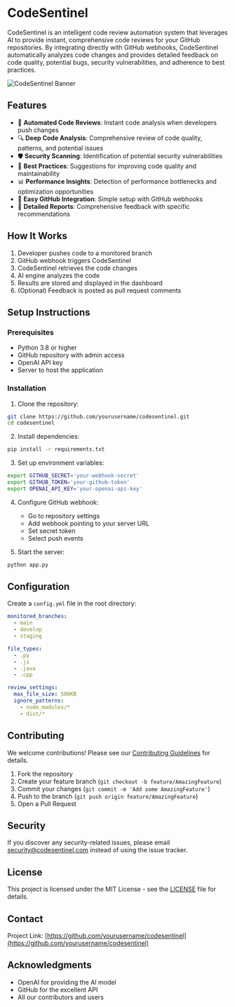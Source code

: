 # CodeSentinel

CodeSentinel is an intelligent code review automation system that leverages AI to provide instant, comprehensive code reviews for your GitHub repositories. By integrating directly with GitHub webhooks, CodeSentinel automatically analyzes code changes and provides detailed feedback on code quality, potential bugs, security vulnerabilities, and adherence to best practices.

![CodeSentinel Banner](https://via.placeholder.com/800x200?text=CodeSentinel)

## Features

- 🔄 **Automated Code Reviews**: Instant code analysis when developers push changes
- 🔍 **Deep Code Analysis**: Comprehensive review of code quality, patterns, and potential issues
- 🛡️ **Security Scanning**: Identification of potential security vulnerabilities
- 🎯 **Best Practices**: Suggestions for improving code quality and maintainability
- 📊 **Performance Insights**: Detection of performance bottlenecks and optimization opportunities
- 🔌 **Easy GitHub Integration**: Simple setup with GitHub webhooks
- 📝 **Detailed Reports**: Comprehensive feedback with specific recommendations

## How It Works

1. Developer pushes code to a monitored branch
2. GitHub webhook triggers CodeSentinel
3. CodeSentinel retrieves the code changes
4. AI engine analyzes the code
5. Results are stored and displayed in the dashboard
6. (Optional) Feedback is posted as pull request comments

## Setup Instructions

### Prerequisites

- Python 3.8 or higher
- GitHub repository with admin access
- OpenAI API key
- Server to host the application

### Installation

1. Clone the repository:

```bash
git clone https://github.com/yourusername/codesentinel.git
cd codesentinel
```

2. Install dependencies:

```bash
pip install -r requirements.txt
```

3. Set up environment variables:

```bash
export GITHUB_SECRET='your-webhook-secret'
export GITHUB_TOKEN='your-github-token'
export OPENAI_API_KEY='your-openai-api-key'
```

4. Configure GitHub webhook:

   - Go to repository settings
   - Add webhook pointing to your server URL
   - Set secret token
   - Select push events

5. Start the server:

```bash
python app.py
```

## Configuration

Create a `config.yml` file in the root directory:

```yaml
monitored_branches:
  - main
  - develop
  - staging

file_types:
  - .py
  - .js
  - .java
  - .cpp

review_settings:
  max_file_size: 500KB
  ignore_patterns:
    - node_modules/*
    - dist/*
```

## Contributing

We welcome contributions! Please see our [Contributing Guidelines](CONTRIBUTING.md) for details.

1. Fork the repository
2. Create your feature branch (`git checkout -b feature/AmazingFeature`)
3. Commit your changes (`git commit -m 'Add some AmazingFeature'`)
4. Push to the branch (`git push origin feature/AmazingFeature`)
5. Open a Pull Request

## Security

If you discover any security-related issues, please email security@codesentinel.com instead of using the issue tracker.

## License

This project is licensed under the MIT License - see the [LICENSE](LICENSE) file for details.

## Contact

Project Link: [https://github.com/yourusername/codesentinel](https://github.com/yourusername/codesentinel)

## Acknowledgments

- OpenAI for providing the AI model
- GitHub for the excellent API
- All our contributors and users

